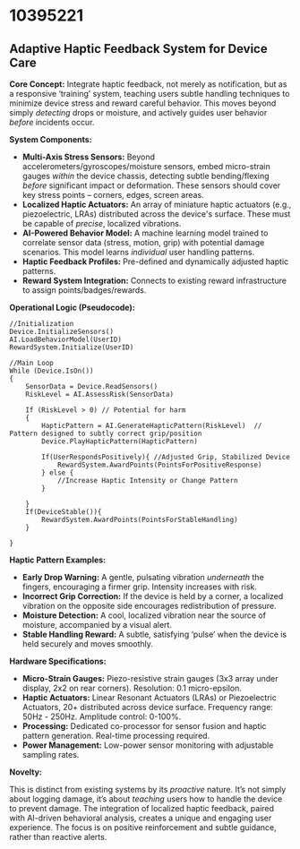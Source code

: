 # 10395221

## Adaptive Haptic Feedback System for Device Care

**Core Concept:** Integrate haptic feedback, not merely as notification, but as a responsive ‘training’ system, teaching users subtle handling techniques to minimize device stress and reward careful behavior. This moves beyond simply *detecting* drops or moisture, and actively guides user behavior *before* incidents occur.

**System Components:**

*   **Multi-Axis Stress Sensors:**  Beyond accelerometers/gyroscopes/moisture sensors, embed micro-strain gauges *within* the device chassis, detecting subtle bending/flexing *before* significant impact or deformation. These sensors should cover key stress points – corners, edges, screen areas.
*   **Localized Haptic Actuators:**  An array of miniature haptic actuators (e.g., piezoelectric, LRAs) distributed across the device's surface.  These must be capable of *precise*, localized vibrations.
*   **AI-Powered Behavior Model:** A machine learning model trained to correlate sensor data (stress, motion, grip) with potential damage scenarios.  This model learns *individual* user handling patterns.
*   **Haptic Feedback Profiles:**  Pre-defined and dynamically adjusted haptic patterns.
*   **Reward System Integration:** Connects to existing reward infrastructure to assign points/badges/rewards.

**Operational Logic (Pseudocode):**

```
//Initialization
Device.InitializeSensors()
AI.LoadBehaviorModel(UserID)
RewardSystem.Initialize(UserID)

//Main Loop
While (Device.IsOn())
{
    SensorData = Device.ReadSensors()
    RiskLevel = AI.AssessRisk(SensorData)

    If (RiskLevel > 0) // Potential for harm
    {
        HapticPattern = AI.GenerateHapticPattern(RiskLevel)  // Pattern designed to subtly correct grip/position
        Device.PlayHapticPattern(HapticPattern)

        If(UserRespondsPositively){ //Adjusted Grip, Stabilized Device
            RewardSystem.AwardPoints(PointsForPositiveResponse)
        } else {
            //Increase Haptic Intensity or Change Pattern
        }

    }
    If(DeviceStable()){
        RewardSystem.AwardPoints(PointsForStableHandling)
    }

}

```

**Haptic Pattern Examples:**

*   **Early Drop Warning:**  A gentle, pulsating vibration *underneath* the fingers, encouraging a firmer grip. Intensity increases with risk.
*   **Incorrect Grip Correction:** If the device is held by a corner, a localized vibration on the opposite side encourages redistribution of pressure.
*   **Moisture Detection:** A cool, localized vibration near the source of moisture, accompanied by a visual alert.
*   **Stable Handling Reward:** A subtle, satisfying ‘pulse’ when the device is held securely and moves smoothly.

**Hardware Specifications:**

*   **Micro-Strain Gauges:** Piezo-resistive strain gauges (3x3 array under display, 2x2 on rear corners). Resolution: 0.1 micro-epsilon.
*   **Haptic Actuators:**  Linear Resonant Actuators (LRAs) or Piezoelectric Actuators, 20+ distributed across device surface. Frequency range: 50Hz - 250Hz. Amplitude control: 0-100%.
*   **Processing:** Dedicated co-processor for sensor fusion and haptic pattern generation. Real-time processing required.
*   **Power Management:** Low-power sensor monitoring with adjustable sampling rates.

**Novelty:**

This is distinct from existing systems by its *proactive* nature. It’s not simply about logging damage, it’s about *teaching* users how to handle the device to prevent damage. The integration of localized haptic feedback, paired with AI-driven behavioral analysis, creates a unique and engaging user experience. The focus is on positive reinforcement and subtle guidance, rather than reactive alerts.